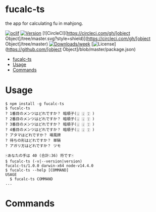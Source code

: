 fucalc-ts
=========

the app for calculating fu in mahjong.

[![oclif](https://img.shields.io/badge/cli-oclif-brightgreen.svg)](https://oclif.io)
[![Version](https://img.shields.io/npm/v/fucalc-ts.svg)](https://npmjs.org/package/fucalc-ts)
[![CircleCI](https://circleci.com/gh/[object Object]/tree/master.svg?style=shield)](https://circleci.com/gh/[object Object]/tree/master)
[![Downloads/week](https://img.shields.io/npm/dw/fucalc-ts.svg)](https://npmjs.org/package/fucalc-ts)
[![License](https://img.shields.io/npm/l/fucalc-ts.svg)](https://github.com/[object Object]/blob/master/package.json)

<!-- toc -->
- [fucalc-ts](#fucalc-ts)
- [Usage](#usage)
- [Commands](#commands)
<!-- tocstop -->
# Usage
<!-- usage -->
```sh-session
$ npm install -g fucalc-ts
$ fucalc-ts
? 1番目のメンツはどれですか？ 暗順子(🀈 🀉 🀊 )
? 2番目のメンツはどれですか？ 暗順子(🀈 🀉 🀊 )
? 3番目のメンツはどれですか？ 暗順子(🀈 🀉 🀊 )
? 4番目のメンツはどれですか？ 暗順子(🀈 🀉 🀊 )
? アタマはどれですか？ 場風牌
? 待ちの形はどれですか？ 単騎
? アガリ方はどれですか？ ツモ

🀄️あなたの手は 40 (合計:36) 符です🀄️
$ fucalc-ts (-v|--version|version)
fucalc-ts/1.0.0 darwin-x64 node-v14.4.0
$ fucalc-ts --help [COMMAND]
USAGE
  $ fucalc-ts COMMAND
...
```
<!-- usagestop -->
# Commands
<!-- commands -->

<!-- commandsstop -->
